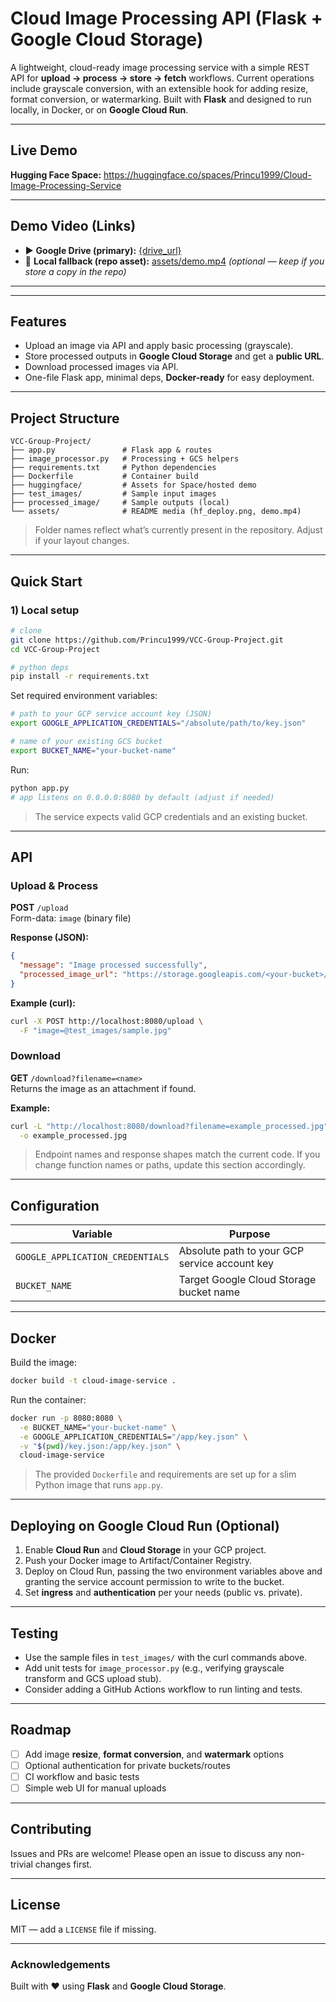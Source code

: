 # Cloud Image Processing API (Flask + Google Cloud Storage)

A lightweight, cloud-ready image processing service with a simple REST API for **upload → process → store → fetch** workflows. Current operations include grayscale conversion, with an extensible hook for adding resize, format conversion, or watermarking. Built with **Flask** and designed to run locally, in Docker, or on **Google Cloud Run**.

---

## Live Demo

**Hugging Face Space:** https://huggingface.co/spaces/Princu1999/Cloud-Image-Processing-Service

---


## Demo Video (Links)

- ▶️ **Google Drive (primary):** [{drive_url}]({[drive_url](https://drive.google.com/drive/folders/1eZ5uzObQP_B4z2AhCW7okS8adEhJrPXG)})
- 💾 **Local fallback (repo asset):** [assets/demo.mp4](assets/demo.mp4)  *(optional — keep if you store a copy in the repo)*

---


---

## Features

- Upload an image via API and apply basic processing (grayscale).
- Store processed outputs in **Google Cloud Storage** and get a **public URL**.
- Download processed images via API.
- One-file Flask app, minimal deps, **Docker-ready** for easy deployment.

---

## Project Structure

```
VCC-Group-Project/
├── app.py               # Flask app & routes
├── image_processor.py   # Processing + GCS helpers
├── requirements.txt     # Python dependencies
├── Dockerfile           # Container build
├── huggingface/         # Assets for Space/hosted demo
├── test_images/         # Sample input images
├── processed_image/     # Sample outputs (local)
└── assets/              # README media (hf_deploy.png, demo.mp4)
```

> Folder names reflect what’s currently present in the repository. Adjust if your layout changes.

---

## Quick Start

### 1) Local setup

```bash
# clone
git clone https://github.com/Princu1999/VCC-Group-Project.git
cd VCC-Group-Project

# python deps
pip install -r requirements.txt
```

Set required environment variables:

```bash
# path to your GCP service account key (JSON)
export GOOGLE_APPLICATION_CREDENTIALS="/absolute/path/to/key.json"

# name of your existing GCS bucket
export BUCKET_NAME="your-bucket-name"
```

Run:

```bash
python app.py
# app listens on 0.0.0.0:8080 by default (adjust if needed)
```

> The service expects valid GCP credentials and an existing bucket.

---

## API

### Upload & Process

**POST** `/upload`  
Form-data: `image` (binary file)

**Response (JSON):**
```json
{
  "message": "Image processed successfully",
  "processed_image_url": "https://storage.googleapis.com/<your-bucket>/processed/<name>_processed.jpg"
}
```

**Example (curl):**
```bash
curl -X POST http://localhost:8080/upload \
  -F "image=@test_images/sample.jpg"
```

### Download

**GET** `/download?filename=<name>`  
Returns the image as an attachment if found.

**Example:**
```bash
curl -L "http://localhost:8080/download?filename=example_processed.jpg" \
  -o example_processed.jpg
```

> Endpoint names and response shapes match the current code. If you change function names or paths, update this section accordingly.

---

## Configuration

| Variable                         | Purpose                                        |
|----------------------------------|------------------------------------------------|
| `GOOGLE_APPLICATION_CREDENTIALS` | Absolute path to your GCP service account key  |
| `BUCKET_NAME`                    | Target Google Cloud Storage bucket name        |

---

## Docker

Build the image:

```bash
docker build -t cloud-image-service .
```

Run the container:

```bash
docker run -p 8080:8080 \
  -e BUCKET_NAME="your-bucket-name" \
  -e GOOGLE_APPLICATION_CREDENTIALS="/app/key.json" \
  -v "$(pwd)/key.json:/app/key.json" \
  cloud-image-service
```

> The provided `Dockerfile` and requirements are set up for a slim Python image that runs `app.py`.

---

## Deploying on Google Cloud Run (Optional)

1. Enable **Cloud Run** and **Cloud Storage** in your GCP project.  
2. Push your Docker image to Artifact/Container Registry.  
3. Deploy on Cloud Run, passing the two environment variables above and granting the service account permission to write to the bucket.  
4. Set **ingress** and **authentication** per your needs (public vs. private).

---

## Testing

- Use the sample files in `test_images/` with the curl commands above.  
- Add unit tests for `image_processor.py` (e.g., verifying grayscale transform and GCS upload stub).  
- Consider adding a GitHub Actions workflow to run linting and tests.

---

## Roadmap

- [ ] Add image **resize**, **format conversion**, and **watermark** options  
- [ ] Optional authentication for private buckets/routes  
- [ ] CI workflow and basic tests  
- [ ] Simple web UI for manual uploads

---

## Contributing

Issues and PRs are welcome! Please open an issue to discuss any non-trivial changes first.

---

## License

MIT — add a `LICENSE` file if missing.

---

### Acknowledgements

Built with ❤️ using **Flask** and **Google Cloud Storage**.
